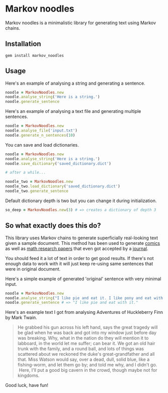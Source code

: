 # Markov noodles

Markov noodles is a minimalistic library for generating text using Markov chains.

## Installation
```
gem install markov_noodles
```

## Usage

Here's an example of analysing a string and generating a sentence.

```ruby
noodle = MarkovNoodles.new
noodle.analyse_string('Here is a string.')
noodle.generate_sentence
```

Here's an example of analysing a text file and generating multiple sentences.

```ruby
noodle = MarkovNoodles.new
noodle.analyse_file('input.txt')
noodle.generate_n_sentences(10)
```

You can save and load dictionaries.

```ruby
noodle = MarkovNoodles.new
noodle.analyse_string('Here is a string.')
noodle.save_dictionary('saved_dictionary.dict')

# after a while...

noodle_two = MarkovNoodles.new
noodle_two.load_dictionary('saved_dictionary.dict')
noodle_two.generate_sentence
```
Default dictionary depth is two but you can change it during initialization.

```ruby
so_deep = MarkovNoodles.new(3) # => creates a dictionary of depth 3
```

## So what exactly does this do?

This library uses Markov chains to generate superficially real-looking text
given a sample document. This method has been used to generate [comics](http://joshmillard.com/garkov/)
as well as [math research papers](http://thatsmathematics.com/mathgen/) that even
got accepted by a [journal](http://thatsmathematics.com/blog/archives/102).

You should feed it a lot of text in order to get good results. If there's not
enough data to work with it will just keep re-using same sentences that were in
original document.

Here's a simple example of generated 'original' sentence with very minimal input.

```ruby
noodle = MarkovNoodles.new
noodle.analyse_string("I like pie and eat it. I like pony and eat with it")
noodle.generate_sentence # => "I like pie and eat with it."  
```

Here's an example text I got from analysing Adventures of Huckleberry Finn by Mark Twain.

> He grabbed his gun across his left hand, says the great tragedy will be glad when he was back and got into my window just before day was breaking. Why, what in the nation do they will mention it to labboard, in the world let me suffer; can bear it. We got an old hair trunk with the family, and a round ball, and lots of things was scattered about we reckoned the duke's great-grandfather and all that. Miss Watson would say, over a dead, dull, solid blue, like a fishing-worm, and let them go by; and told me why, and I didn't go.  Here, I'll put a good big cavern in the crowd, though maybe not for kingdoms.

Good luck, have fun!
